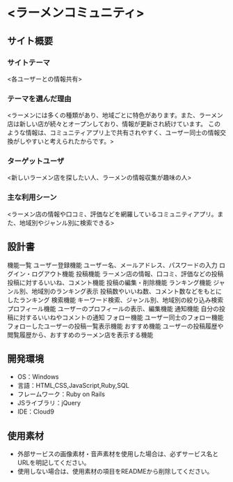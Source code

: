 # <ラーメンコミュニティ>

## サイト概要
### サイトテーマ
<各ユーザーとの情報共有>

### テーマを選んだ理由
<ラーメンには多くの種類があり、地域ごとに特色があります。また、ラーメン店は新しい店が続々とオープンしており、情報が更新され続けています。
このような情報は、コミュニティアプリ上で共有されやすく、ユーザー同士の情報交換がしやすいと考えられたからです。>

### ターゲットユーザ
<新しいラーメン店を探したい人、ラーメンの情報収集が趣味の人>

### 主な利用シーン
<ラーメン店の情報や口コミ、評価などを網羅しているコミュニティアプリ。また、地域別やジャンル別に検索できる>

## 設計書

機能一覧
ユーザー登録機能
ユーザー名、メールアドレス、パスワードの入力
ログイン・ログアウト機能
投稿機能
ラーメン店の情報、口コミ、評価などの投稿
投稿に対するいいね、コメント機能
投稿の編集・削除機能
ランキング機能
ジャンル別、地域別のランキング表示
投稿数やいいね数、コメント数などをもとにしたランキング
検索機能
キーワード検索、ジャンル別、地域別の絞り込み検索
プロフィール機能
ユーザーのプロフィールの表示、編集機能
通知機能
自分の投稿に対するいいねやコメントの通知
フォロー機能
ユーザー同士のフォロー機能
フォローしたユーザーの投稿一覧表示機能
おすすめ機能
ユーザーの投稿履歴や閲覧履歴から、おすすめのラーメン店を表示する機能

## 開発環境
- OS：Windows
- 言語：HTML,CSS,JavaScript,Ruby,SQL
- フレームワーク：Ruby on Rails
- JSライブラリ：jQuery
- IDE：Cloud9

## 使用素材
- 外部サービスの画像素材・音声素材を使用した場合は、必ずサービス名とURLを明記してください。
- 使用しない場合は、使用素材の項目をREADMEから削除してください。
